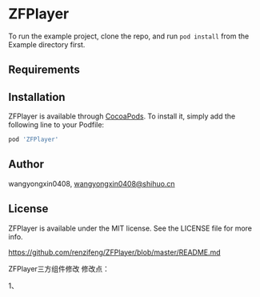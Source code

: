 # ZFPlayer

To run the example project, clone the repo, and run `pod install` from the Example directory first.

## Requirements

## Installation

ZFPlayer is available through [CocoaPods](https://cocoapods.org). To install
it, simply add the following line to your Podfile:

```ruby
pod 'ZFPlayer'
```

## Author

wangyongxin0408, wangyongxin0408@shihuo.cn

## License

ZFPlayer is available under the MIT license. See the LICENSE file for more info.

https://github.com/renzifeng/ZFPlayer/blob/master/README.md

ZFPlayer三方组件修改
修改点：

1、
